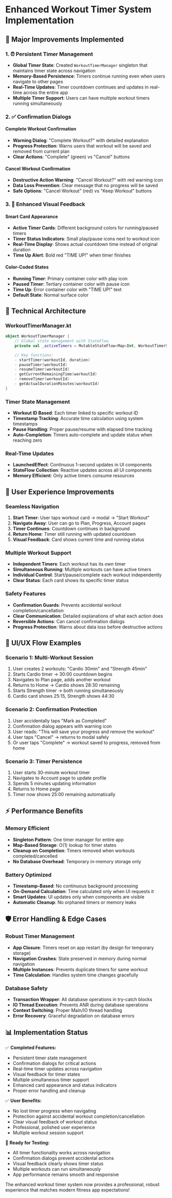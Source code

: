 # Enhanced Workout Timer System Implementation

## 🚀 **Major Improvements Implemented**

### **1. ⏰ Persistent Timer Management**

- **Global Timer State**: Created `WorkoutTimerManager` singleton that maintains timer state across navigation
- **Memory-Based Persistence**: Timers continue running even when users navigate to other pages
- **Real-Time Updates**: Timer countdown continues and updates in real-time across the entire app
- **Multiple Timer Support**: Users can have multiple workout timers running simultaneously

### **2. ✅ Confirmation Dialogs**

#### **Complete Workout Confirmation**

- **Warning Dialog**: "Complete Workout?" with detailed explanation
- **Progress Protection**: Warns users that workout will be saved and removed from current plan
- **Clear Actions**: "Complete" (green) vs "Cancel" buttons

#### **Cancel Workout Confirmation**

- **Destructive Action Warning**: "Cancel Workout?" with red warning icon
- **Data Loss Prevention**: Clear message that no progress will be saved
- **Safe Options**: "Cancel Workout" (red) vs "Keep Workout" buttons

### **3. 🎨 Enhanced Visual Feedback**

#### **Smart Card Appearance**

- **Active Timer Cards**: Different background colors for running/paused timers
- **Timer Status Indicators**: Small play/pause icons next to workout icon
- **Real-Time Display**: Shows actual countdown time instead of original duration
- **Time Up Alert**: Bold red "TIME UP!" when timer finishes

#### **Color-Coded States**

- **Running Timer**: Primary container color with play icon
- **Paused Timer**: Tertiary container color with pause icon
- **Time Up**: Error container color with "TIME UP!" text
- **Default State**: Normal surface color

## 🔧 **Technical Architecture**

### **WorkoutTimerManager.kt**

```kotlin
object WorkoutTimerManager {
    // Global state management with StateFlow
    private val _activeTimers = MutableStateFlow<Map<Int, WorkoutTimerState>>()

    // Key functions:
    - startTimer(workoutId, duration)
    - pauseTimer(workoutId)
    - resumeTimer(workoutId)
    - getCurrentRemainingTime(workoutId)
    - removeTimer(workoutId)
    - getActualDurationMinutes(workoutId)
}
```

### **Timer State Management**

- **Workout ID Based**: Each timer linked to specific workout ID
- **Timestamp Tracking**: Accurate time calculation using system timestamps
- **Pause Handling**: Proper pause/resume with elapsed time tracking
- **Auto-Completion**: Timers auto-complete and update status when reaching zero

### **Real-Time Updates**

- **LaunchedEffect**: Continuous 1-second updates in UI components
- **StateFlow Collection**: Reactive updates across all UI components
- **Memory Efficient**: Only active timers consume resources

## 🎯 **User Experience Improvements**

### **Seamless Navigation**

1. **Start Timer**: User taps workout card → modal → "Start Workout"
2. **Navigate Away**: User can go to Plan, Progress, Account pages
3. **Timer Continues**: Countdown continues in background
4. **Return Home**: Timer still running with updated countdown
5. **Visual Feedback**: Card shows current time and running status

### **Multiple Workout Support**

- **Independent Timers**: Each workout has its own timer
- **Simultaneous Running**: Multiple workouts can have active timers
- **Individual Control**: Start/pause/complete each workout independently
- **Clear Status**: Each card shows its specific timer status

### **Safety Features**

- **Confirmation Guards**: Prevents accidental workout completion/cancellation
- **Clear Communication**: Detailed explanations of what each action does
- **Reversible Actions**: Can cancel confirmation dialogs
- **Progress Protection**: Warns about data loss before destructive actions

## 📱 **UI/UX Flow Examples**

### **Scenario 1: Multi-Workout Session**

1. User creates 2 workouts: "Cardio 30min" and "Strength 45min"
2. Starts Cardio timer → 30:00 countdown begins
3. Navigates to Plan page, adds another workout
4. Returns to Home → Cardio shows 28:30 remaining
5. Starts Strength timer → both running simultaneously
6. Cardio card shows 25:15, Strength shows 44:30

### **Scenario 2: Confirmation Protection**

1. User accidentally taps "Mark as Completed"
2. Confirmation dialog appears with warning icon
3. User reads: "This will save your progress and remove the workout"
4. User taps "Cancel" → returns to modal safely
5. Or user taps "Complete" → workout saved to progress, removed from home

### **Scenario 3: Timer Persistence**

1. User starts 30-minute workout timer
2. Navigates to Account page to update profile
3. Spends 5 minutes updating information
4. Returns to Home page
5. Timer now shows 25:00 remaining automatically

## ⚡ **Performance Benefits**

### **Memory Efficient**

- **Singleton Pattern**: One timer manager for entire app
- **Map-Based Storage**: O(1) lookup for timer states
- **Cleanup on Completion**: Timers removed when workouts completed/cancelled
- **No Database Overhead**: Temporary in-memory storage only

### **Battery Optimized**

- **Timestamp-Based**: No continuous background processing
- **On-Demand Calculation**: Time calculated only when UI requests it
- **Smart Updates**: UI updates only when components are visible
- **Automatic Cleanup**: No orphaned timers or memory leaks

## 🛡️ **Error Handling & Edge Cases**

### **Robust Timer Management**

- **App Closure**: Timers reset on app restart (by design for temporary storage)
- **Navigation Crashes**: State preserved in memory during normal navigation
- **Multiple Instances**: Prevents duplicate timers for same workout
- **Time Calculation**: Handles system time changes gracefully

### **Database Safety**

- **Transaction Wrapper**: All database operations in try-catch blocks
- **IO Thread Execution**: Prevents ANR during database operations
- **Context Switching**: Proper Main/IO thread handling
- **Error Recovery**: Graceful degradation on database errors

## 📊 **Implementation Status**

✅ **Completed Features:**

- Persistent timer state management
- Confirmation dialogs for critical actions
- Real-time timer updates across navigation
- Visual feedback for timer states
- Multiple simultaneous timer support
- Enhanced card appearance and status indicators
- Proper error handling and cleanup

✅ **User Benefits:**

- No lost timer progress when navigating
- Protection against accidental workout completion/cancellation
- Clear visual feedback of workout status
- Professional, polished user experience
- Multiple workout session support

🎯 **Ready for Testing:**

- All timer functionality works across navigation
- Confirmation dialogs prevent accidental actions
- Visual feedback clearly shows timer status
- Multiple workouts can run simultaneously
- App performance remains smooth and responsive

The enhanced workout timer system now provides a professional, robust experience that matches modern fitness app expectations!
